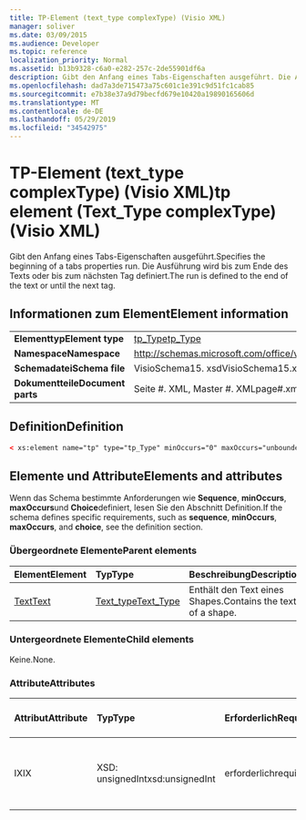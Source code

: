 ```yaml
---
title: TP-Element (text_type complexType) (Visio XML)
manager: soliver
ms.date: 03/09/2015
ms.audience: Developer
ms.topic: reference
localization_priority: Normal
ms.assetid: b13b9328-c6a0-e282-257c-2de55901df6a
description: Gibt den Anfang eines Tabs-Eigenschaften ausgeführt. Die Ausführung wird bis zum Ende des Texts oder bis zum nächsten Tag definiert.
ms.openlocfilehash: dad7a3de715473a75c601c1e391c9d51fc1cab85
ms.sourcegitcommit: e7b38e37a9d79becfd679e10420a19890165606d
ms.translationtype: MT
ms.contentlocale: de-DE
ms.lasthandoff: 05/29/2019
ms.locfileid: "34542975"
---
```

# <a name="tp-element-texttype-complextype-visio-xml"></a><span data-ttu-id="0fb03-104">TP-Element (text_type complexType) (Visio XML)</span><span class="sxs-lookup"><span data-stu-id="0fb03-104">tp element (Text_Type complexType) (Visio XML)</span></span>

<span data-ttu-id="0fb03-105">Gibt den Anfang eines Tabs-Eigenschaften ausgeführt.</span><span class="sxs-lookup"><span data-stu-id="0fb03-105">Specifies the beginning of a tabs properties run.</span></span> <span data-ttu-id="0fb03-106">Die Ausführung wird bis zum Ende des Texts oder bis zum nächsten Tag definiert.</span><span class="sxs-lookup"><span data-stu-id="0fb03-106">The run is defined to the end of the text or until the next tag.</span></span>
  
## <a name="element-information"></a><span data-ttu-id="0fb03-107">Informationen zum Element</span><span class="sxs-lookup"><span data-stu-id="0fb03-107">Element information</span></span>

|||
|:-----|:-----|
|<span data-ttu-id="0fb03-108">**Elementtyp**</span><span class="sxs-lookup"><span data-stu-id="0fb03-108">**Element type**</span></span> <br/> |[<span data-ttu-id="0fb03-109">tp_Type</span><span class="sxs-lookup"><span data-stu-id="0fb03-109">tp_Type</span></span>](tp_type-complextypevisio-xml.md) <br/> |
|<span data-ttu-id="0fb03-110">**Namespace**</span><span class="sxs-lookup"><span data-stu-id="0fb03-110">**Namespace**</span></span> <br/> |http://schemas.microsoft.com/office/visio/2012/main  <br/> |
|<span data-ttu-id="0fb03-111">**Schemadatei**</span><span class="sxs-lookup"><span data-stu-id="0fb03-111">**Schema file**</span></span> <br/> |<span data-ttu-id="0fb03-112">VisioSchema15. xsd</span><span class="sxs-lookup"><span data-stu-id="0fb03-112">VisioSchema15.xsd</span></span>  <br/> |
|<span data-ttu-id="0fb03-113">**Dokumentteile**</span><span class="sxs-lookup"><span data-stu-id="0fb03-113">**Document parts**</span></span> <br/> |<span data-ttu-id="0fb03-114">Seite #. XML, Master #. XML</span><span class="sxs-lookup"><span data-stu-id="0fb03-114">page#.xml, master#.xml</span></span>  <br/> |
   
## <a name="definition"></a><span data-ttu-id="0fb03-115">Definition</span><span class="sxs-lookup"><span data-stu-id="0fb03-115">Definition</span></span>

```XML
< xs:element name="tp" type="tp_Type" minOccurs="0" maxOccurs="unbounded" ></xs:element >
```

## <a name="elements-and-attributes"></a><span data-ttu-id="0fb03-116">Elemente und Attribute</span><span class="sxs-lookup"><span data-stu-id="0fb03-116">Elements and attributes</span></span>

<span data-ttu-id="0fb03-117">Wenn das Schema bestimmte Anforderungen wie **Sequence**, **minOccurs**, **maxOccurs**und **Choice**definiert, lesen Sie den Abschnitt Definition.</span><span class="sxs-lookup"><span data-stu-id="0fb03-117">If the schema defines specific requirements, such as **sequence**, **minOccurs**, **maxOccurs**, and **choice**, see the definition section.</span></span> 
  
### <a name="parent-elements"></a><span data-ttu-id="0fb03-118">Übergeordnete Elemente</span><span class="sxs-lookup"><span data-stu-id="0fb03-118">Parent elements</span></span>

|<span data-ttu-id="0fb03-119">**Element**</span><span class="sxs-lookup"><span data-stu-id="0fb03-119">**Element**</span></span>|<span data-ttu-id="0fb03-120">**Typ**</span><span class="sxs-lookup"><span data-stu-id="0fb03-120">**Type**</span></span>|<span data-ttu-id="0fb03-121">**Beschreibung**</span><span class="sxs-lookup"><span data-stu-id="0fb03-121">**Description**</span></span>|
|:-----|:-----|:-----|
|[<span data-ttu-id="0fb03-122">Text</span><span class="sxs-lookup"><span data-stu-id="0fb03-122">Text</span></span>](text-element-shapesheet_type-complextypevisio-xml.md) <br/> |[<span data-ttu-id="0fb03-123">Text_type</span><span class="sxs-lookup"><span data-stu-id="0fb03-123">Text_Type</span></span>](text_type-complextypevisio-xml.md) <br/> |<span data-ttu-id="0fb03-124">Enthält den Text eines Shapes.</span><span class="sxs-lookup"><span data-stu-id="0fb03-124">Contains the text of a shape.</span></span>  <br/> |
   
### <a name="child-elements"></a><span data-ttu-id="0fb03-125">Untergeordnete Elemente</span><span class="sxs-lookup"><span data-stu-id="0fb03-125">Child elements</span></span>

<span data-ttu-id="0fb03-126">Keine.</span><span class="sxs-lookup"><span data-stu-id="0fb03-126">None.</span></span>
  
### <a name="attributes"></a><span data-ttu-id="0fb03-127">Attribute</span><span class="sxs-lookup"><span data-stu-id="0fb03-127">Attributes</span></span>

|<span data-ttu-id="0fb03-128">**Attribut**</span><span class="sxs-lookup"><span data-stu-id="0fb03-128">**Attribute**</span></span>|<span data-ttu-id="0fb03-129">**Typ**</span><span class="sxs-lookup"><span data-stu-id="0fb03-129">**Type**</span></span>|<span data-ttu-id="0fb03-130">**Erforderlich**</span><span class="sxs-lookup"><span data-stu-id="0fb03-130">**Required**</span></span>|<span data-ttu-id="0fb03-131">**Beschreibung**</span><span class="sxs-lookup"><span data-stu-id="0fb03-131">**Description**</span></span>|<span data-ttu-id="0fb03-132">**Mögliche Werte**</span><span class="sxs-lookup"><span data-stu-id="0fb03-132">**Possible values**</span></span>|
|:-----|:-----|:-----|:-----|:-----|
|<span data-ttu-id="0fb03-133">IX</span><span class="sxs-lookup"><span data-stu-id="0fb03-133">IX</span></span>  <br/> |<span data-ttu-id="0fb03-134">XSD: unsignedInt</span><span class="sxs-lookup"><span data-stu-id="0fb03-134">xsd:unsignedInt</span></span>  <br/> |<span data-ttu-id="0fb03-135">erforderlich</span><span class="sxs-lookup"><span data-stu-id="0fb03-135">required</span></span>  <br/> |<span data-ttu-id="0fb03-136">Der nullbasierte Index des Elements innerhalb des übergeordneten Elements.</span><span class="sxs-lookup"><span data-stu-id="0fb03-136">The zero-based index of the element within its parent element.</span></span>  <br/> |<span data-ttu-id="0fb03-137">Werte des XSD: unsignedInt-Typs.</span><span class="sxs-lookup"><span data-stu-id="0fb03-137">Values of the xsd:unsignedInt type.</span></span>  <br/> |
   

